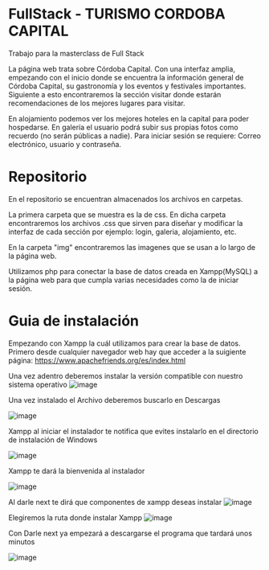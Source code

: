 # FullStack - TURISMO CORDOBA CAPITAL
Trabajo para la masterclass de Full Stack

La página web trata sobre Córdoba Capital. Con una interfaz amplia, empezando con el inicio donde se encuentra la información general de Córdoba Capital, su gastronomía y los eventos y festivales importantes.
Siguiente a esto encontraremos la sección visitar donde estarán recomendaciones de los mejores lugares para visitar.

En alojamiento podemos ver los mejores hoteles en la capital para poder hospedarse.
En galería el usuario podrá subir sus propias fotos como recuerdo (no serán públicas a nadie).
Para iniciar sesión se requiere: Correo electrónico, usuario y contraseña.

# Repositorio

En el repositorio se encuentran almacenados los archivos en carpetas.

La primera carpeta que se muestra es la de css. En dicha carpeta encontraremos los archivos .css que sirven para diseñar
y modificar la interfaz de cada sección por ejemplo: login, galeria, alojamiento, etc.

En la carpeta "img" encontraremos las imagenes que se usan a lo largo de la página web.

Utilizamos php para conectar la base de datos creada en Xampp(MySQL) a la página web para que cumpla varias necesidades como la de iniciar sesión.

# Guia de instalación

Empezando con Xampp la cuál utilizamos para crear la base de datos.
Primero desde cualquier navegador web hay que acceder a la suigiente página: https://www.apachefriends.org/es/index.html

Una vez adentro deberemos instalar la versión compatible con nuestro sistema operativo
![image](https://github.com/Benjaminnrp/FullStack/assets/118995132/a13e660a-1552-4b0d-9113-cb0bb421ae1f)

Una vez instalado el Archivo deberemos buscarlo en Descargas

![image](https://github.com/Benjaminnrp/FullStack/assets/118995132/9c74e01b-7cd5-41cf-969d-030c8ce41f03)

Xampp al iniciar el instalador te notifica que evites instalarlo en el directorio de instalación de Windows

![image](https://github.com/Benjaminnrp/FullStack/assets/118995132/0b79dae4-99b9-4ff4-8551-d494a3a69c42)

Xampp te dará la bienvenida al instalador

![image](https://github.com/Benjaminnrp/FullStack/assets/118995132/cb65e103-e124-49cd-9ca8-ad37709d2f98)

Al darle next te dirá que componentes de xampp deseas instalar
![image](https://github.com/Benjaminnrp/FullStack/assets/118995132/8e4e7577-14b0-4985-9083-9d683d8205ac)

Elegiremos la ruta donde instalar Xampp
![image](https://github.com/Benjaminnrp/FullStack/assets/118995132/c64578db-4f77-4d4b-b2a9-ecc6c2cba19b)

Con Darle next ya empezará a descargarse el programa que tardará unos minutos

![image](https://github.com/Benjaminnrp/FullStack/assets/118995132/7e1c4e81-098c-4dda-94f5-489379b8b2c0)


